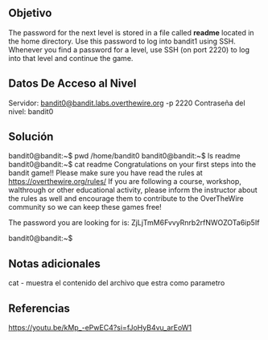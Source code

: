 
## Objetivo
The password for the next level is stored in a file called **readme** located in the home directory. Use this password to log into bandit1 using SSH. Whenever you find a password for a level, use SSH (on port 2220) to log into that level and continue the game.
## Datos De Acceso al Nivel
Servidor: bandit0@bandit.labs.overthewire.org -p 2220
 Contraseña del nivel: bandit0
## Solución
bandit0@bandit:~$ pwd
/home/bandit0
bandit0@bandit:~$ ls
readme
bandit0@bandit:~$ cat readme
Congratulations on your first steps into the bandit game!!
Please make sure you have read the rules at https://overthewire.org/rules/
If you are following a course, workshop, walthrough or other educational activity,
please inform the instructor about the rules as well and encourage them to
contribute to the OverTheWire community so we can keep these games free!

The password you are looking for is: ZjLjTmM6FvvyRnrb2rfNWOZOTa6ip5If

bandit0@bandit:~$
## Notas adicionales
cat - muestra el contenido del archivo que estra como parametro

## Referencias
https://youtu.be/kMp_-ePwEC4?si=fJoHyB4vu_arEoW1



